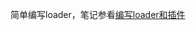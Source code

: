 简单编写loader，笔记参看[编写loader和插件](https://github.com/Dliling/Blob/blob/master/notes/webpack/%E4%B8%83%E3%80%81%E7%BC%96%E5%86%99loader%E5%92%8C%E6%8F%92%E4%BB%B6.md)